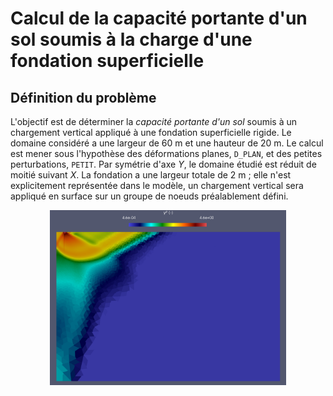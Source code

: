 # Calcul de la capacité portante d'un sol soumis à la charge d'une fondation superficielle

## Définition du problème

L'objectif est de déterminer la *capacité portante d'un sol* soumis à un chargement vertical appliqué à une fondation superficielle rigide. Le domaine considéré a une largeur de $60$&nbsp;m et une hauteur de $20$&nbsp;m. Le calcul est mener sous l'hypothèse des déformations planes, `D_PLAN`, et des petites perturbations, `PETIT`. Par symétrie d'axe $Y$, le domaine étudié est réduit de moitié suivant $X$. La fondation a une largeur totale de $2$&nbsp;m&nbsp;; elle n'est explicitement représentée dans le modèle, un chargement vertical sera appliqué en surface sur un groupe de noeuds préalablement défini.

<p align="center">
  <img width="75%" src="https://github.com/SRaude/formation-mfront-2022/blob/main/code-aster/bc-strip-foundation/resu-files/mc-bigoni-mini/study-on-psi/gap_psi_32.07.png" title="Logo Title">
</p>
